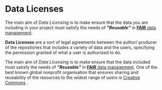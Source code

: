 # Data Licenses
The main aim of *Data Licensing* is to make ensure that the data you are including in your project must satisfy the needs of ***"Reusable"*** in [**FAIR** data management](https://the-turing-way.netlify.app/rdm/fairprinciples.html).

**Data Licenses** are a sort of legal agreements between the author/ producer of the repositories that includes a variety of  data and the users, specifying the permission granted of what a user is authorized to do.

The main aim of *Data Licensing* is to make ensure that the data included must satisfy the needs of ***"Reusable"***
in [**FAIR** data management](https://the-turing-way.netlify.app/rdm/fairprinciples.html).
One of the best known global nonprofit organisation that ensures sharing and reusability of the resources to the widest range of users is [Creative Commons](https://creativecommons.org) .
